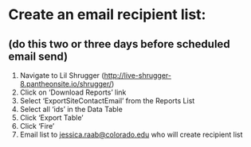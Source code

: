 # Create an email recipient list: 
## (do this two or three days before scheduled email send)
1) Navigate to Lil Shrugger (http://live-shrugger-8.pantheonsite.io/shrugger/)
2) Click on ‘Download Reports’ link 
3) Select ‘ExportSiteContactEmail’ from the Reports List
4) Select all ‘ids’ in the Data Table
5) Click ‘Export Table’
6) Click ‘Fire’
7) Email list to jessica.raab@colorado.edu who will create recipient list
